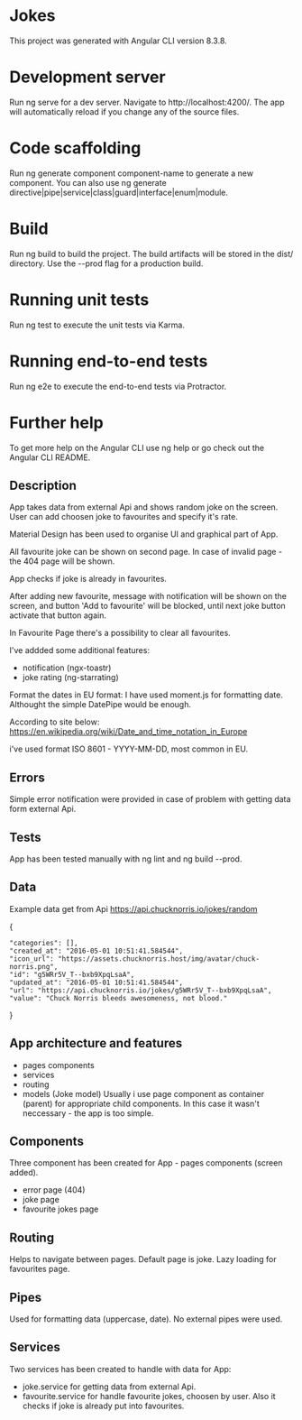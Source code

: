 # Jokes
This project was generated with Angular CLI version 8.3.8.

# Development server
Run ng serve for a dev server. Navigate to http://localhost:4200/. The app will automatically reload if you change any of the source files.

# Code scaffolding
Run ng generate component component-name to generate a new component. You can also use ng generate directive|pipe|service|class|guard|interface|enum|module.

# Build
Run ng build to build the project. The build artifacts will be stored in the dist/ directory. Use the --prod flag for a production build.

# Running unit tests
Run ng test to execute the unit tests via Karma.

# Running end-to-end tests
Run ng e2e to execute the end-to-end tests via Protractor.

# Further help
To get more help on the Angular CLI use ng help or go check out the Angular CLI README.

## Description
App takes data from external Api and shows random joke on the screen.
User can add choosen joke to favourites and specify it's rate.

Material Design has been used to organise UI and graphical part of App.

All favourite joke can be shown on second page.
In case of invalid page - the 404 page will be shown.

App checks if joke is already in favourites.

After adding new favourite, message with notification will be shown on the screen, 
and button 'Add to favourite' will be blocked, until next joke button activate that button again.

In Favourite Page there's a possibility to clear all favourites.

I've addded some additional features:
- notification (ngx-toastr)
- joke rating (ng-starrating)

Format the dates in EU format:
I have used moment.js for formatting date.
Althought the simple DatePipe would be enough.

According to site below:
https://en.wikipedia.org/wiki/Date_and_time_notation_in_Europe

i've used format ISO 8601 - YYYY-MM-DD, most common in EU.

## Errors

Simple error notification were provided in case of problem with getting data form external Api.

## Tests

App has been tested manually with ng lint and ng build --prod.

## Data
Example data get from Api https://api.chucknorris.io/jokes/random

{

    "categories": [],
    "created_at": "2016-05-01 10:51:41.584544",
    "icon_url": "https://assets.chucknorris.host/img/avatar/chuck-norris.png",
    "id": "g5WRr5V_T--bxb9XpqLsaA",
    "updated_at": "2016-05-01 10:51:41.584544",
    "url": "https://api.chucknorris.io/jokes/g5WRr5V_T--bxb9XpqLsaA",
    "value": "Chuck Norris bleeds awesomeness, not blood."

}

## App architecture and features
 - pages components
 - services
 - routing 
 - models (Joke model)
Usually i use page component as container (parent) for appropriate child components.
In this case it wasn't neccessary - the app is too simple.

## Components
Three component has been created for App - pages components (screen added).
- error page (404)
- joke page
- favourite jokes page

## Routing
Helps to navigate between pages.
Default page is joke.
Lazy loading for favourites page.

## Pipes
Used for formatting data (uppercase, date). No external pipes were used.

## Services
Two services has been created to handle with data for App:
 - joke.service for getting data from external Api.
 - favourite.service for handle favourite jokes, choosen by user. Also it checks if joke is already put into favourites.
